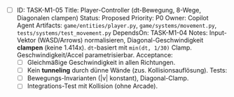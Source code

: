 - [ ] ID: TASK-M1-05
  Title: Player-Controller (dt-Bewegung, 8-Wege, Diagonalen clampen)
  Status: Proposed
  Priority: P0
  Owner: Copilot Agent
  Artifacts: `game/entities/player.py`, `game/systems/movement.py`, `tests/systems/test_movement.py`
  DependsOn: TASK-M1-04
  Notes:
  Input-Vektor (WASD/Arrows) normalisieren, Diagonal-Geschwindigkeit **clampen** (keine 1.414x). `dt`-basiert mit `min(dt, 1/30)` Clamp. Geschwindigkeit/Accel parametrisierbar.
  Acceptance:
  - [ ] Gleichmäßige Geschwindigkeit in allen Richtungen.
  - [ ] Kein **tunneling** durch dünne Wände (zus. Kollisionsauflösung).
  Tests:
  - [ ] Bewegungs-Invarianten (|v| konstant), Diagonal-Clamp.
  - [ ] Integrations-Test mit Kollision (ohne Arcade).
